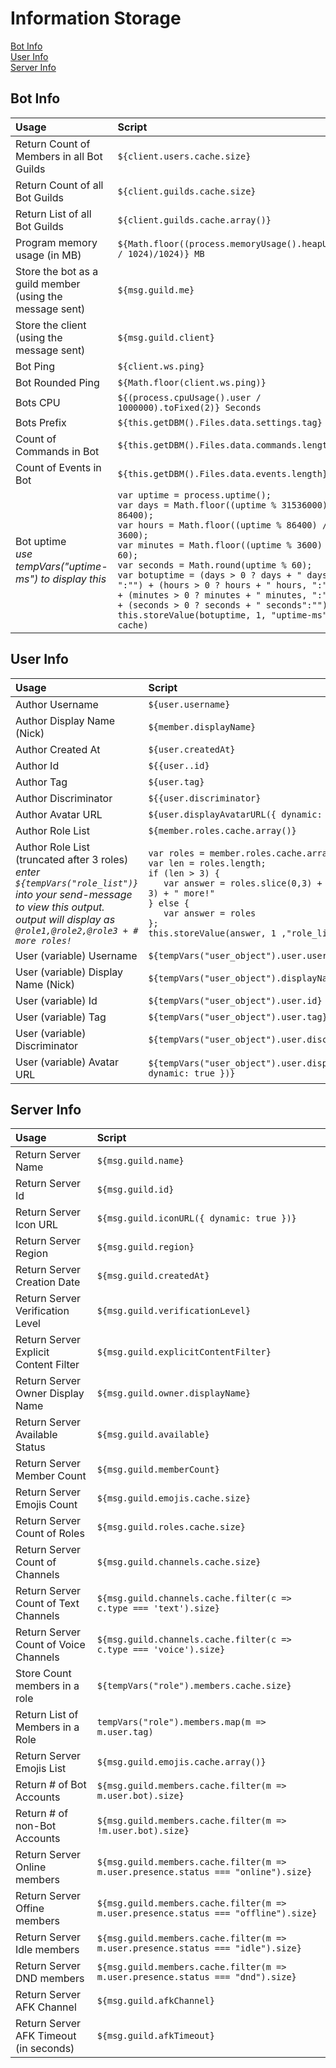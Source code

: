 # Information Storage
[Bot Info](#bot-info)  
[User Info](#user-info)  
[Server Info](#server-info)  

## Bot Info

| Usage | Script |
| :--- | :--- |
| Return Count of Members in all Bot Guilds | `${client.users.cache.size}` |
| Return Count of all Bot Guilds | `${client.guilds.cache.size}` |
| Return List of all Bot Guilds | `${client.guilds.cache.array()}` |
| Program memory usage \(in MB\) | `${Math.floor((process.memoryUsage().heapUsed / 1024)/1024)} MB` |
| Store the bot as a guild member (using the message sent) | `${msg.guild.me}`
| Store the client (using the message sent) | `${msg.guild.client}`
| Bot Ping | `${client.ws.ping}`
| Bot Rounded Ping | `${Math.floor(client.ws.ping)}` |
| Bots CPU | `${(process.cpuUsage().user / 1000000).toFixed(2)} Seconds`
| Bots Prefix | `${this.getDBM().Files.data.settings.tag}`
| Count of Commands in Bot | `${this.getDBM().Files.data.commands.length}`
| Count of Events in Bot | `${this.getDBM().Files.data.events.length}`
| Bot uptime<br/>_use tempVars("uptime-ms") to display this_ | `var uptime = process.uptime();`<br/>`var days = Math.floor((uptime % 31536000) / 86400);`<br/>`var hours = Math.floor((uptime % 86400) / 3600);`<br/>`var minutes = Math.floor((uptime % 3600) / 60);`<br/>`var seconds = Math.round(uptime % 60);`<br/>`var botuptime = (days > 0 ? days + " days, ":"") + (hours > 0 ? hours + " hours, ":"") + (minutes > 0 ? minutes + " minutes, ":"") + (seconds > 0 ? seconds + " seconds":"")`<br/>`this.storeValue(botuptime, 1, "uptime-ms", cache)`

## User Info

| Usage | Script |
| :--- | :--- |
|Author Username|`${user.username}`
|Author Display Name (Nick)|`${member.displayName}`
|Author Created At| `${user.createdAt}`
|Author Id|`${{user..id}`
|Author Tag|`${user.tag}`
|Author Discriminator|`${{user.discriminator}`
|Author Avatar URL|`${user.displayAvatarURL({ dynamic: true })}`
|Author Role List | `${member.roles.cache.array()}`
|Author Role List (truncated after 3 roles) <br/>*enter `${tempVars("role_list")}` into your send-message to view this output.*<br/>*output will display as `@role1,@role2,@role3 + # more roles!`* | `var roles = member.roles.cache.array();`<br/>`var len = roles.length;`<br/>`if (len > 3) {`<br/>`   var answer = roles.slice(0,3) + " + " + (len - 3) + " more!"`<br/>`} else {`<br/>`   var answer = roles`<br/>`};`<br/>`this.storeValue(answer, 1 ,"role_list", cache);`
|User (variable) Username|`${tempVars("user_object").user.username}`
|User (variable) Display Name (Nick)|`${tempVars("user_object").displayName}`
|User (variable) Id|`${tempVars("user_object").user.id}`
|User (variable) Tag|`${tempVars("user_object").user.tag}`
|User (variable) Discriminator|`${tempVars("user_object").user.discriminator}`
|User (variable) Avatar URL|`${tempVars("user_object").user.displayAvatarURL({ dynamic: true })}`

## Server Info

| Usage | Script |
| :--- | :--- |
| Return Server Name | `${msg.guild.name}` |
| Return Server Id | `${msg.guild.id}` |
| Return Server Icon URL | `${msg.guild.iconURL({ dynamic: true })}` |
| Return Server Region | `${msg.guild.region}` |
| Return Server Creation Date | `${msg.guild.createdAt}` |
| Return Server Verification Level | `${msg.guild.verificationLevel}` |
| Return Server Explicit Content Filter | `${msg.guild.explicitContentFilter}` |
| Return Server Owner Display Name | `${msg.guild.owner.displayName}` |
| Return Server Available Status | `${msg.guild.available}` |
| Return Server Member Count | `${msg.guild.memberCount}` |
| Return Server Emojis Count | `${msg.guild.emojis.cache.size}` |
| Return Server Count of Roles | `${msg.guild.roles.cache.size}` |
| Return Server Count of Channels | `${msg.guild.channels.cache.size}` |
| Return Server Count of Text Channels | `${msg.guild.channels.cache.filter(c => c.type === 'text').size}` |
| Return Server Count of Voice Channels | `${msg.guild.channels.cache.filter(c => c.type === 'voice').size}` |
| Store Count members in a role | `${tempVars("role").members.cache.size}`|
| Return List of Members in a Role | `tempVars("role").members.map(m => m.user.tag)`
| Return Server Emojis List | `${msg.guild.emojis.cache.array()}` |
| Return # of Bot Accounts | `${msg.guild.members.cache.filter(m => m.user.bot).size}` |
| Return # of non-Bot Accounts | `${msg.guild.members.cache.filter(m => !m.user.bot).size}`
| Return Server Online members | `${msg.guild.members.cache.filter(m => m.user.presence.status === "online").size}` |
| Return Server Offine members | `${msg.guild.members.cache.filter(m => m.user.presence.status === "offline").size}` |
| Return Server Idle members | `${msg.guild.members.cache.filter(m => m.user.presence.status === "idle").size}` |
| Return Server DND members | `${msg.guild.members.cache.filter(m => m.user.presence.status === "dnd").size}` |
| Return Server AFK Channel | `${msg.guild.afkChannel}` |
| Return Server AFK Timeout \(in seconds\) | `${msg.guild.afkTimeout}` |
